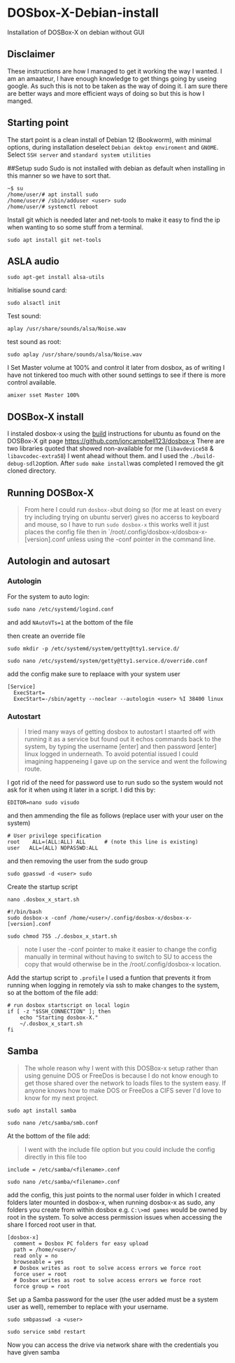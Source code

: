 # DOSbox-X-Debian-install
Installation of DOSBox-X on debian without GUI

## Disclaimer
These instructions are how I managed to get it working the way I wanted. I am an amaateur, I have enough knowledge to get things going by useing google. As such this is not to be taken as the way of doing it. I am sure there are better ways and more efficient ways of doing so but this is how I manged.


## Starting point
The start point is a clean install of Debian 12 (Bookworm), with minimal options, during installation deselect `Debian dektop enviroment` and `GNOME`. Select `SSH server` and `standard system utilities`

##Setup sudo
Sudo is not installed with debian as default when installing in this manner so we have to sort that. 
```
~$ su
/home/user/# apt install sudo
/home/user/# /sbin/adduser <user> sudo
/home/user/# systemctl reboot

```
Install git which is needed later and net-tools to make it easy to find the ip when wanting to so some stuff from a terminal.
```
sudo apt install git net-tools
```

## ASLA audio
```
sudo apt-get install alsa-utils 
```
Initialise sound card:
```
sudo alsactl init 
```
Test sound:
```
aplay /usr/share/sounds/alsa/Noise.wav
```
test sound as root:
```
sudo aplay /usr/share/sounds/alsa/Noise.wav
```
I Set Master volume at 100% and control it later from dosbox, as of writing I have not tinkered too much with other sound settings to see if there is more control available.
```
amixer sset Master 100%
```

## DOSBox-X install
I instaled dosbox-x using the [build](https://github.com/joncampbell123/dosbox-x/blob/master/BUILD.md) instructions for ubuntu as found on the DOSBox-X git page https://github.com/joncampbell123/dosbox-x 
There are two libraries quoted that showed non-available for me (`libavdevice58` & `libavcodec-extra58`) I went ahead without them. and I used the `./build-debug-sdl2`option.
After `sudo make install`was completed I removed the git cloned directory.

## Running DOSBox-X
> From here I could run `dosbox-x`but doing so (for me at least on every try including trying on ubuntu server) gives no accerss to keyboard and mouse, so I have to run `sudo dosbox-x` this works well it just places the config file then in `/root/.config/dosbox-x/dosbox-x-[version].conf unless using the -conf pointer in the command line. 

## Autologin and autosart
### Autologin
For the system to auto login:
```
sudo nano /etc/systemd/logind.conf
```
and add `NAutoVTs=1` at the bottom of the file

then create an override file
```
sudo mkdir -p /etc/systemd/system/getty@tty1.service.d/
```
```
sudo nano /etc/systemd/system/getty@tty1.service.d/override.conf
```
add the config make sure to replaace <user> with your system user
```
[Service]
  ExecStart=
  ExecStart=-/sbin/agetty --noclear --autologin <user> %I 38400 linux

```

### Autostart

> I tried many ways of getting dosbox to autostart I staarted off with running it as a service but found out it echos commands back to the system,  by typing the username [enter] and then password [enter] linux logged in underneath.  To avoid potential issued I could imagining happeneing I gave up on the service and went the following route.



I got rid of the need for password use to run sudo so the system would not ask for it when using it later in a script. I did this by:
```
EDITOR=nano sudo visudo
```
and then ammending the file as follows (replace user with your user on the system) 
```
# User privilege specification
root    ALL=(ALL:ALL) ALL      # (note this line is existing)
user   ALL=(ALL) NOPASSWD:ALL

```
and then removing the user from the sudo group
```
sudo gpasswd -d <user> sudo
```

Create the startup script
```
nano .dosbox_x_start.sh
```
```
#!/bin/bash
sudo dosbox-x -conf /home/<user>/.config/dosbox-x/dosbox-x-[version].conf
```
```
sudo chmod 755 ./.dosbox_x_start.sh
```
> note I user the -conf pointer to make it easier to change the config manually in terminal without having to switch to SU to access the copy that would otherwise be in the /root/.config/dosbox-x location.

Add the startup script to `.profile` I used a funtion that prevents it from running when logging in remotely via ssh to make changes to the system, so at the bottom of the file add:
```
# run dosbox startscript on local login
if [ -z "$SSH_CONNECTION" ]; then
    echo "Starting dosbox-X."
    ~/.dosbox_x_start.sh
fi

```

## Samba
> The whole reason why I went with this DOSBox-x setup rather than using genuine DOS or FreeDos is because I do not know enough to get those shared over the network to loads files to the system easy.  If anyone knows how to make DOS or FreeDos a CIFS sever I'd love to know for my next project.

```
sudo apt install samba
```
```
sudo nano /etc/samba/smb.conf
```
At the bottom of the file add:
> I went with the include file option but you could include the config directly in this file too
```
include = /etc/samba/<filename>.conf
```
```
sudo nano /etc/samba/<filename>.conf
```
add the config, this just points to the normal user folder in which I created folders later mounted in dosbox-x, when running dosbox-x as sudo, any folders you create from within dosbox e.g. `C:\>md games` would be owned by root in the system. To solve access permission issues when accessing the share I forced root user in that. 
```
[dosbox-x]
  comment = Dosbox PC folders for easy upload
  path = /home/<user>/
  read only = no
  browseable = yes
  # Dosbox writes as root to solve access errors we force root
  force user = root
  # Dosbox writes as root to solve access errors we force root 
  force group = root    

```
Set up a Samba password for the user (the user added must be a system user as well), remember to replace <user> with your username.
```
sudo smbpasswd -a <user>
```
```
sudo service smbd restart
```
Now you can access the drive via network share with the credentials you have given samba





